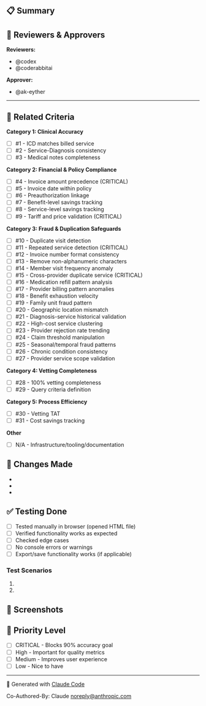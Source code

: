 ## 📋 Summary
<!-- Brief description of what this PR does -->



## 👥 Reviewers & Approvers
<!-- Auto-assigned reviewers - DO NOT REMOVE -->
**Reviewers:**
- @codex
- @coderabbitai

**Approver:**
- @ak-eyther

---

## 🎯 Related Criteria
<!-- Which of the 31 LCT Success Matrix criteria does this address? -->
<!-- Check all that apply, or mark N/A if infrastructure/docs only -->

**Category 1: Clinical Accuracy**
- [ ] #1 - ICD matches billed service
- [ ] #2 - Service-Diagnosis consistency
- [ ] #3 - Medical notes completeness

**Category 2: Financial & Policy Compliance**
- [ ] #4 - Invoice amount precedence (CRITICAL)
- [ ] #5 - Invoice date within policy
- [ ] #6 - Preauthorization linkage
- [ ] #7 - Benefit-level savings tracking
- [ ] #8 - Service-level savings tracking
- [ ] #9 - Tariff and price validation (CRITICAL)

**Category 3: Fraud & Duplication Safeguards**
- [ ] #10 - Duplicate visit detection
- [ ] #11 - Repeated service detection (CRITICAL)
- [ ] #12 - Invoice number format consistency
- [ ] #13 - Remove non-alphanumeric characters
- [ ] #14 - Member visit frequency anomaly
- [ ] #15 - Cross-provider duplicate service (CRITICAL)
- [ ] #16 - Medication refill pattern analysis
- [ ] #17 - Provider billing pattern anomalies
- [ ] #18 - Benefit exhaustion velocity
- [ ] #19 - Family unit fraud pattern
- [ ] #20 - Geographic location mismatch
- [ ] #21 - Diagnosis-service historical validation
- [ ] #22 - High-cost service clustering
- [ ] #23 - Provider rejection rate trending
- [ ] #24 - Claim threshold manipulation
- [ ] #25 - Seasonal/temporal fraud patterns
- [ ] #26 - Chronic condition consistency
- [ ] #27 - Provider service scope validation

**Category 4: Vetting Completeness**
- [ ] #28 - 100% vetting completeness
- [ ] #29 - Query criteria definition

**Category 5: Process Efficiency**
- [ ] #30 - Vetting TAT
- [ ] #31 - Cost savings tracking

**Other**
- [ ] N/A - Infrastructure/tooling/documentation

## 🔧 Changes Made
<!-- List the specific changes in this PR -->
-
-
-

## ✅ Testing Done
<!-- Describe how you tested these changes -->
- [ ] Tested manually in browser (opened HTML file)
- [ ] Verified functionality works as expected
- [ ] Checked edge cases
- [ ] No console errors or warnings
- [ ] Export/save functionality works (if applicable)

### Test Scenarios
<!-- Describe specific test scenarios you ran -->
1.
2.

## 📸 Screenshots
<!-- If UI changes, include screenshots -->



## 🎯 Priority Level
<!-- What's the priority of this work? -->
- [ ] CRITICAL - Blocks 90% accuracy goal
- [ ] High - Important for quality metrics
- [ ] Medium - Improves user experience
- [ ] Low - Nice to have

---

🤖 Generated with [Claude Code](https://claude.com/claude-code)

Co-Authored-By: Claude <noreply@anthropic.com>
